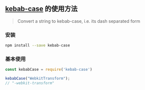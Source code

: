 ## [kebab-case](https://www.npmjs.com/package/kebab-case) 的使用方法
> Convert a string to kebab-case, i.e. its dash separated form

### 安装
```BASH
npm install --save kebab-case
```

### 基本使用
```javascript
const kebabCase = require('kebab-case')

kebabCase("WebkitTransform");
// "-webkit-transform"
```